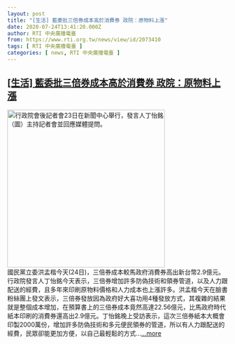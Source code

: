 ```yaml
---
layout: post
title: "[生活] 藍委批三倍券成本高於消費券 政院：原物料上漲"
date: 2020-07-24T13:41:20.000Z
author: RTI 中央廣播電臺
from: https://www.rti.org.tw/news/view/id/2073410
tags: [ RTI 中央廣播電臺 ]
categories: [ news, RTI 中央廣播電臺 ]
---
```

<!--1595598080000-->
[[生活] 藍委批三倍券成本高於消費券 政院：原物料上漲](https://www.rti.org.tw/news/view/id/2073410)
------

<div>
<img src="https://static.rti.org.tw/assets/thumbnails/2020/07/23/20200723000028M.jpg" width="360" alt="行政院會後記者會23日在新聞中心舉行，發言人丁怡銘（圖）主持記者會並回應媒體提問。" title="行政院會後記者會23日在新聞中心舉行，發言人丁怡銘（圖）主持記者會並回應媒體提問。"><br>國民黨立委洪孟楷今天(24日)，三倍券成本較馬政府消費券高出新台幣2.9億元。行政院發言人丁怡銘今天表示，三倍券增加許多防偽技術和領券管道，以及人力跟配送的經費，且多年來印刷原物料價格和人力成本也上漲許多。洪孟楷今天在臉書粉絲團上發文表示，三倍券發放因為政府好大喜功用4種發放方式，其複雜的結果就是整個成本增加，在預算書上的三倍券成本竟然高達22.56億元，比馬政府時代紙本印刷的消費券還高出2.9億元。丁怡銘晚上受訪表示，這次三倍券紙本大概會印製2000萬份，增加許多防偽技術和多元便民領券的管道，所以有人力跟配送的經費，民眾卻能更加方便，以自己最輕鬆的方式...<a target="_blank" href="https://www.rti.org.tw/news/view/id/2073410">...more</a>
</div>
